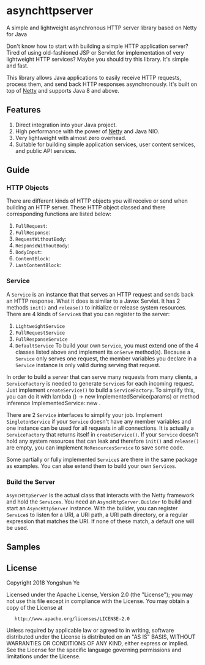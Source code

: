 # asynchttpserver
A simple and lightweight asynchronous HTTP server library based on Netty for Java


Don't know how to start with building a simple HTTP application server? Tired of using old-fashioned JSP or Servlet for implementation of very lightweight HTTP services? Maybe you should try this library. It's simple and fast.

This library allows Java applications to easily receive HTTP requests, process them, and send back HTTP responses asynchronously. It's built on top of [Netty](https://netty.io/) and supports Java 8 and above.
## Features
1. Direct integration into your Java project.
1. High performance with the power of [Netty](https://netty.io/) and Java NIO.
2. Very lightweight with almost zero overhead.
3. Suitable for building simple application services, user content services, and public API services.
## Guide
### HTTP Objects
There are different kinds of HTTP objects you will receive or send when building an HTTP server. These HTTP object classed and there corresponding functions are listed below:
1. `FullRequest`:
2. `FullResponse`: 
3. `RequestWithoutBody`:
4. `ResponseWithoutBody`:
5. `BodyInput`:
6. `ContentBlock`:
7. `LastContentBlock`:
### Service
A `Service` is an instance that that serves an HTTP request and sends back an HTTP response. What it does is similar to a Javax Servlet. It has 2 methods `init()` and `release()` to initialize or release system resources. There are 4 kinds of `Service`s that you can register to the server:
1. `LightweightService`
2. `FullRequestService`
3. `FullResponseService`
4. `DefaultService`
To build your own `Service`, you must extend one of the 4 classes listed above and implement its `onServe` method(s). Because a `Service` only serves one request, the member variables you declare in a `Service` instance is only valid during serving that request.

In order to build a server that can serve many requests from many clients, a `ServiceFactory` is needed to generate `Service`s for each incoming request. Just implement `createService()` to build a `ServiceFactory`. To simplify this, you can do it with lambda
  () -> new ImplementedService(params)
or method inference
  ImplementedService::new
.

There are 2 `Service` interfaces to simplify your job. Implement `SingletonService` if your `Service` doesn't have any member variables and one instance can be used for all requests in all connections. It is actually a `ServiceFactory` that returns itself in `createService()`. If your `Service` doesn't hold any system resources that can leak and therefore `init()` and `release()` are empty, you can implement `NoResourcesService` to save some code.

Some partially or fully implemented `Service`s are there in the same package as examples. You can alse extend them to build your own `Service`s.
### Build the Server
`AsyncHttpServer` is the actual class that interacts with the Netty framework and hold the `Services`. You need an `AsyncHttpServer.Builder` to build and start an `AsyncHttpServer` instance. With the builder, you can register `Service`s to listen for a URI, a URI path, a URI path directory, or a regular expression that matches the URI. If none of these match, a default one will be used.
## Samples

## License
   Copyright 2018 Yongshun Ye

   Licensed under the Apache License, Version 2.0 (the "License");
   you may not use this file except in compliance with the License.
   You may obtain a copy of the License at

       http://www.apache.org/licenses/LICENSE-2.0

   Unless required by applicable law or agreed to in writing, software
   distributed under the License is distributed on an "AS IS" BASIS,
   WITHOUT WARRANTIES OR CONDITIONS OF ANY KIND, either express or implied.
   See the License for the specific language governing permissions and
   limitations under the License.
